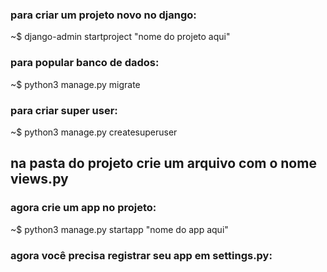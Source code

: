 ### para criar um projeto novo no django:

~$ django-admin startproject "nome do projeto aqui"

### para popular banco de dados:

~$ python3 manage.py migrate

### para criar super user:

~$ python3 manage.py createsuperuser

## na pasta do projeto crie um arquivo com o nome views.py


### agora crie um app no projeto:

~$ python3 manage.py startapp "nome do app aqui"

### agora você precisa registrar seu app em settings.py:
